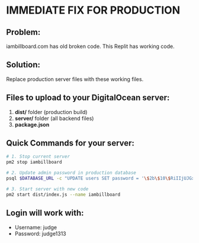 # IMMEDIATE FIX FOR PRODUCTION

## Problem: 
iambillboard.com has old broken code. This Replit has working code.

## Solution:
Replace production server files with these working files.

## Files to upload to your DigitalOcean server:

1. **dist/** folder (production build)
2. **server/** folder (all backend files)  
3. **package.json**

## Quick Commands for your server:

```bash
# 1. Stop current server
pm2 stop iambillboard

# 2. Update admin password in production database
psql $DATABASE_URL -c "UPDATE users SET password = '\$2b\$10\$RiIIjUJGxVXeE/dmOuQeX.i0lc1r/f0GpzYZ8xEm4i3i2jRTZT6PW' WHERE username = 'judge';"

# 3. Start server with new code
pm2 start dist/index.js --name iambillboard
```

## Login will work with:
- Username: judge
- Password: judge1313